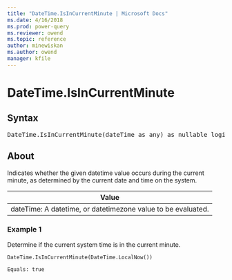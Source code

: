 ```yaml
---
title: "DateTime.IsInCurrentMinute | Microsoft Docs"
ms.date: 4/16/2018
ms.prod: power-query
ms.reviewer: owend
ms.topic: reference
author: minewiskan
ms.author: owend
manager: kfile
---
```

# DateTime.IsInCurrentMinute

## Syntax

<pre>
DateTime.IsInCurrentMinute(dateTime as any) as nullable logical  
</pre>
  
## About  
Indicates whether the given datetime value occurs during the current minute, as determined by the current date and time on the system.  
  
|Value|  
|---------|  
|dateTime: A datetime, or datetimezone value to be evaluated.|  
  
### Example 1  
Determine if the current system time is in the current minute.  
  
```powerquery-m 
DateTime.IsInCurrentMinute(DateTime.LocalNow())  
```  
  
```powerquery-m
Equals: true  
```  

